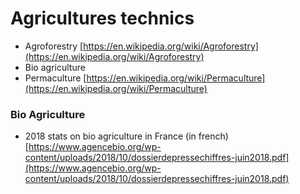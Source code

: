 # Agricultures technics





* Agroforestry [https://en.wikipedia.org/wiki/Agroforestry](https://en.wikipedia.org/wiki/Agroforestry)
* Bio agriculture 
* Permaculture [https://en.wikipedia.org/wiki/Permaculture](https://en.wikipedia.org/wiki/Permaculture)  

### Bio Agriculture

*  2018 stats on bio agriculture in France \(in french\) [https://www.agencebio.org/wp-content/uploads/2018/10/dossierdepressechiffres-juin2018.pdf](https://www.agencebio.org/wp-content/uploads/2018/10/dossierdepressechiffres-juin2018.pdf)





